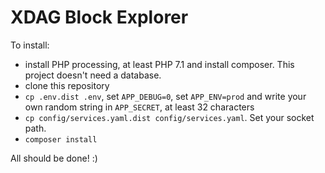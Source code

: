 # XDAG Block Explorer

To install:
- install PHP processing, at least PHP 7.1 and install composer. This project doesn't need a database.
- clone this repository
- `cp .env.dist .env`, set `APP_DEBUG=0`, set `APP_ENV=prod` and write your own random string in `APP_SECRET`, at least 32 characters
- `cp config/services.yaml.dist config/services.yaml`. Set your socket path. 
- `composer install`

All should be done! :)
